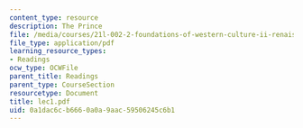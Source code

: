 ```yaml
---
content_type: resource
description: The Prince
file: /media/courses/21l-002-2-foundations-of-western-culture-ii-renaissance-to-modernity-spring-2003/0a1dac6cb6660a0a9aac59506245c6b1_lec1.pdf
file_type: application/pdf
learning_resource_types:
- Readings
ocw_type: OCWFile
parent_title: Readings
parent_type: CourseSection
resourcetype: Document
title: lec1.pdf
uid: 0a1dac6c-b666-0a0a-9aac-59506245c6b1
---
```

